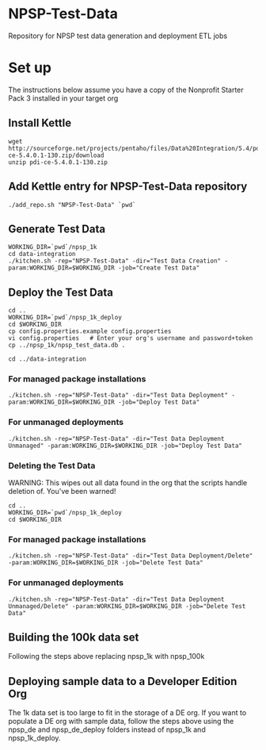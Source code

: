# NPSP-Test-Data
Repository for NPSP test data generation and deployment ETL jobs

# Set up

The instructions below assume you have a copy of the Nonprofit Starter Pack 3 installed in your target org

## Install Kettle

    wget http://sourceforge.net/projects/pentaho/files/Data%20Integration/5.4/pdi-ce-5.4.0.1-130.zip/download
    unzip pdi-ce-5.4.0.1-130.zip

## Add Kettle entry for NPSP-Test-Data repository

    ./add_repo.sh "NPSP-Test-Data" `pwd`

## Generate Test Data

    WORKING_DIR=`pwd`/npsp_1k
    cd data-integration
    ./kitchen.sh -rep="NPSP-Test-Data" -dir="Test Data Creation" -param:WORKING_DIR=$WORKING_DIR -job="Create Test Data"

## Deploy the Test Data

    cd ..
    WORKING_DIR=`pwd`/npsp_1k_deploy
    cd $WORKING_DIR
    cp config.properties.example config.properties
    vi config.properties   # Enter your org's username and password+token
    cp ../npsp_1k/npsp_test_data.db .
    
    cd ../data-integration
   
### For managed package installations 
    
    ./kitchen.sh -rep="NPSP-Test-Data" -dir="Test Data Deployment" -param:WORKING_DIR=$WORKING_DIR -job="Deploy Test Data"

### For unmanaged deployments

    ./kitchen.sh -rep="NPSP-Test-Data" -dir="Test Data Deployment Unmanaged" -param:WORKING_DIR=$WORKING_DIR -job="Deploy Test Data"

### Deleting the Test Data

WARNING: This wipes out all data found in the org that the scripts handle deletion of.  You've been warned!

    cd ..
    WORKING_DIR=`pwd`/npsp_1k_deploy
    cd $WORKING_DIR
   
### For managed package installations 
    
    ./kitchen.sh -rep="NPSP-Test-Data" -dir="Test Data Deployment/Delete" -param:WORKING_DIR=$WORKING_DIR -job="Delete Test Data"

### For unmanaged deployments

    ./kitchen.sh -rep="NPSP-Test-Data" -dir="Test Data Deployment Unmanaged/Delete" -param:WORKING_DIR=$WORKING_DIR -job="Delete Test Data"

## Building the 100k data set

Following the steps above replacing npsp_1k with npsp_100k 

## Deploying sample data to a Developer Edition Org

The 1k data set is too large to fit in the storage of a DE org.  If you want to populate a DE org with sample data, follow the steps above using the npsp_de and npsp_de_deploy folders instead of npsp_1k and npsp_1k_deploy.
